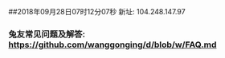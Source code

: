 ##2018年09月28日07时12分07秒 新址: 104.248.147.97
### 兔友常见问题及解答: https://github.com/wanggonging/d/blob/w/FAQ.md
